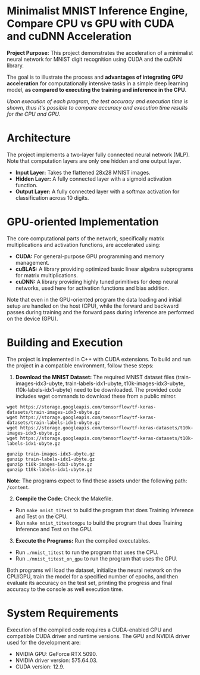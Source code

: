 # Minimalist MNIST Inference Engine, Compare CPU vs GPU with CUDA and cuDNN Acceleration
**Project Purpose:** This project demonstrates the acceleration of a minimalist neural network for MNIST digit recognition using CUDA and the cuDNN library.

The goal is to illustrate the process and **advantages of integrating GPU acceleration** for computationally intensive tasks in a simple deep learning model, **as compared to executing the training and inference in the CPU**.

*Upon execution of each program, the test accuracy and execution time is shown, thus it's possible to compare accuracy and execution time results for the CPU and GPU.*

# Architecture
The project implements a two-layer fully connected neural network (MLP).
Note that computation layers are only one hidden and one output layer.

* **Input Layer:** Takes the flattened 28x28 MNIST images.
* **Hidden Layer:** A fully connected layer with a sigmoid activation function.
* **Output Layer:** A fully connected layer with a softmax activation for classification across 10 digits.

# GPU-oriented Implementation
The core computational parts of the network, specifically matrix multiplications and activation functions, are accelerated using:
* **CUDA:** For general-purpose GPU programming and memory management.
* **cuBLAS:** A library providing optimized basic linear algebra subprograms for matrix multiplications.
* **cuDNN:** A library providing highly tuned primitives for deep neural networks, used here for activation functions and bias addition.

Note that even in the GPU-oriented program the data loading and initial setup are handled on the host (CPU), while the forward and backward passes during training and the forward pass during inference are performed on the device (GPU).

# Building and Execution
The project is implemented in C++ with CUDA extensions. To build and run the project in a compatible environment, follow these steps:

1. **Download the MNIST Dataset:** The required MNIST dataset files (train-images-idx3-ubyte, train-labels-idx1-ubyte, t10k-images-idx3-ubyte, t10k-labels-idx1-ubyte) need to be downloaded. The provided code includes wget commands to download these from a public mirror.
```
wget https://storage.googleapis.com/tensorflow/tf-keras-datasets/train-images-idx3-ubyte.gz
wget https://storage.googleapis.com/tensorflow/tf-keras-datasets/train-labels-idx1-ubyte.gz
wget https://storage.googleapis.com/tensorflow/tf-keras-datasets/t10k-images-idx3-ubyte.gz
wget https://storage.googleapis.com/tensorflow/tf-keras-datasets/t10k-labels-idx1-ubyte.gz

gunzip train-images-idx3-ubyte.gz
gunzip train-labels-idx1-ubyte.gz
gunzip t10k-images-idx3-ubyte.gz
gunzip t10k-labels-idx1-ubyte.gz
```

**Note:** The programs expect to find these assets under the following path: `/content`.

2. **Compile the Code:**
Check the Makefile.
- Run `make mnist_titest` to build the program that does Training Inference and Test on the CPU.
- Run `make mnist_titestongpu` to build the program that does Training Inference and Test on the GPU.

3. **Execute the Programs:**
Run the compiled executables.
- Run `./mnist_titest` to run the program that uses the CPU.
- Run `./mnist_titest_on_gpu` to run the program that uses the GPU.

Both programs will load the dataset, initialize the neural network on the CPU/GPU, train the model for a specified number of epochs, and then evaluate its accuracy on the test set, printing the progress and final accuracy to the console as well execution time.

# System Requirements
Execution of the compiled code requires a CUDA-enabled GPU and compatible CUDA driver and runtime versions.
The GPU and NVIDIA driver used for the development are:
- NVIDIA GPU: GeForce RTX 5090.
- NVIDIA driver version: 575.64.03.
- CUDA version: 12.9.